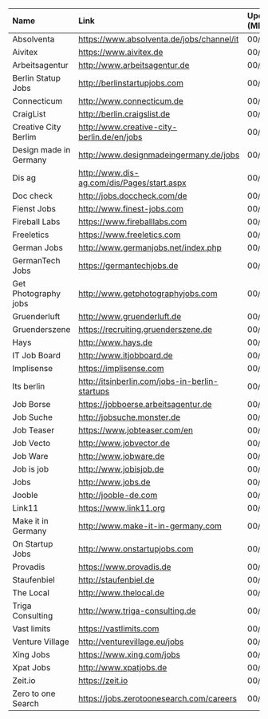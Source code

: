 | Name                   | Link                                           | Updated (MM/DD/YYYY) |
| :--------------------- | :--------------------------------------------- | :------------------- |
| Absolventa             | https://www.absolventa.de/jobs/channel/it      | 00/00/0000           |
| Aivitex                | https://www.aivitex.de                         | 00/00/0000           |
| Arbeitsagentur         | http://www.arbeitsagentur.de                   | 00/00/0000           |
| Berlin Statup Jobs     | http://berlinstartupjobs.com                   | 00/00/0000           |
| Connecticum            | http://www.connecticum.de                      | 00/00/0000           |
| CraigList              | http://berlin.craigslist.de                    | 00/00/0000           |
| Creative City Berlim   | http://www.creative-city-berlin.de/en/jobs     | 00/00/0000           |
| Design made in Germany | http://www.designmadeingermany.de/jobs         | 00/00/0000           |
| Dis ag                 | http://www.dis-ag.com/dis/Pages/start.aspx     | 00/00/0000           |
| Doc check              | http://jobs.doccheck.com/de                    | 00/00/0000           |
| Fienst Jobs            | http://www.finest-jobs.com                     | 00/00/0000           |
| Fireball Labs          | https://www.fireballlabs.com                   | 00/00/0000           |
| Freeletics             | https://www.freeletics.com                     | 00/00/0000           |
| German Jobs            | http://www.germanjobs.net/index.php            | 00/00/0000           |
| GermanTech Jobs        | https://germantechjobs.de                      | 00/00/0000           |
| Get Photography jobs   | http://www.getphotographyjobs.com              | 00/00/0000           |
| Gruenderluft           | http://www.gruenderluft.de                     | 00/00/0000           |
| Gruenderszene          | https://recruiting.gruenderszene.de            | 00/00/0000           |
| Hays                   | http://www.hays.de                             | 00/00/0000           |
| IT Job Board           | http://www.itjobboard.de                       | 00/00/0000           |
| Implisense             | https://implisense.com                         | 00/00/0000           |
| Its berlin             | http://itsinberlin.com/jobs-in-berlin-startups | 00/00/0000           |
| Job Borse              | https://jobboerse.arbeitsagentur.de            | 00/00/0000           |
| Job Suche              | http://jobsuche.monster.de                     | 00/00/0000           |
| Job Teaser             | https://www.jobteaser.com/en                   | 00/00/0000           |
| Job Vecto              | http://www.jobvector.de                        | 00/00/0000           |
| Job Ware               | http://www.jobware.de                          | 00/00/0000           |
| Job is job             | http://www.jobisjob.de                         | 00/00/0000           |
| Jobs                   | http://www.jobs.de                             | 00/00/0000           |
| Jooble                 | http://jooble-de.com                           | 00/00/0000           |
| Link11                 | https://www.link11.org                         | 00/00/0000           |
| Make it in Germany     | http://www.make-it-in-germany.com              | 00/00/0000           |
| On Startup Jobs        | http://www.onstartupjobs.com                   | 00/00/0000           |
| Provadis               | https://www.provadis.de                        | 00/00/0000           |
| Staufenbiel            | http://staufenbiel.de                          | 00/00/0000           |
| The Local              | http://www.thelocal.de                         | 00/00/0000           |
| Triga Consulting       | http://www.triga-consulting.de                 | 00/00/0000           |
| Vast limits            | https://vastlimits.com                         | 00/00/0000           |
| Venture Village        | http://venturevillage.eu/jobs                  | 00/00/0000           |
| Xing Jobs              | https://www.xing.com/jobs                      | 00/00/0000           |
| Xpat Jobs              | http://www.xpatjobs.de                         | 00/00/0000           |
| Zeit.io                | https://zeit.io                                | 00/00/0000           |
| Zero to one Search     | https://jobs.zerotoonesearch.com/careers       | 00/00/0000           |
